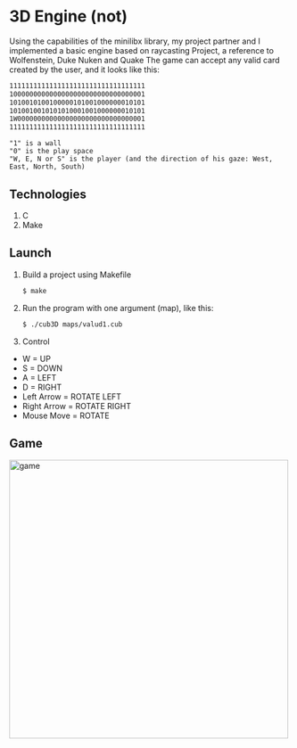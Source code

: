 # 3D Engine (not)

Using the capabilities of the minilibx library, my project partner and I implemented a basic engine based on raycasting
Project, a reference to Wolfenstein, Duke Nuken and Quake
The game can accept any valid card created by the user, and it looks like this:

   ```sh
   1111111111111111111111111111111111
   1000000000000000000000000000000001
   1010010100100000101001000000010101
   1010010010101010001001000000010101
   1W00000000000000000000000000000001
   1111111111111111111111111111111111
   ```

    "1" is a wall
    "0" is the play space
    "W, E, N or S" is the player (and the direction of his gaze: West, East, North, South) 


## Technologies

1. C
2. Make

## Launch

1. Build a project using Makefile

   ```sh
   $ make
   ```

2. Run the program with one argument (map), like this:

   ```sh
   $ ./cub3D maps/valud1.cub
   ```
   
3. Control

  - W             = UP
  - S             = DOWN
  - A             = LEFT
  - D             = RIGHT
  - Left Arrow    = ROTATE LEFT
  - Right Arrow   = ROTATE RIGHT
  - Mouse Move    = ROTATE
  

## Game

  <img src="./screen/game.gif" width="500" alt="game">
